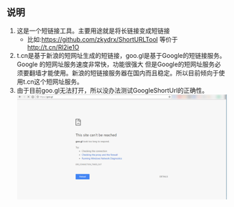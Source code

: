 ## 说明
1. 这是一个短链接工具。主要用途就是将长链接变成短链接
   - 比如:https://github.com/zkydrx/ShortURLTool 等价于 http://t.cn/Rl2ie1O
2. t.cn是基于新浪的短网址生成的短链接，goo.gl是基于Google的短链接服务。Google 的短网址服务速度非常快，功能很强大
   但是Google的短网址服务必须要翻墙才能使用。新浪的短链接服务器在国内而且稳定。所以目前倾向于使用t.cn这个短网址服务。
3. 由于目前goo.gl无法打开，所以没办法测试GoogleShortUrl的正确性。![](src/main/webapp/image/1.png)
